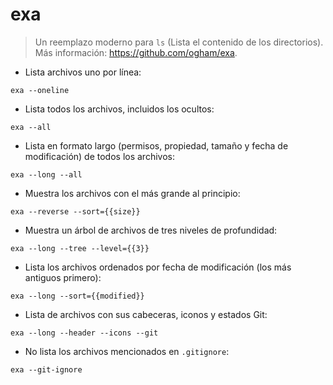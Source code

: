 # exa

> Un reemplazo moderno para `ls` (Lista el contenido de los directorios).
> Más información: <https://github.com/ogham/exa>.

- Lista archivos uno por línea:

`exa --oneline`

- Lista todos los archivos, incluidos los ocultos:

`exa --all`

- Lista en formato largo (permisos, propiedad, tamaño y fecha de modificación) de todos los archivos:

`exa --long --all`

- Muestra los archivos con el más grande al principio:

`exa --reverse --sort={{size}}`

- Muestra un árbol de archivos de tres niveles de profundidad:

`exa --long --tree --level={{3}}`

- Lista los archivos ordenados por fecha de modificación (los más antiguos primero):

`exa --long --sort={{modified}}`

- Lista de archivos con sus cabeceras, iconos y estados Git:

`exa --long --header --icons --git`

- No lista los archivos mencionados en `.gitignore`:

`exa --git-ignore`
